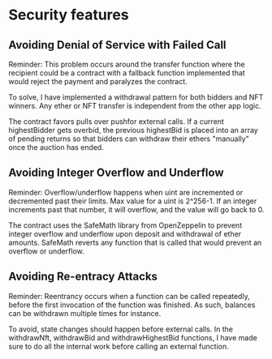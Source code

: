 # Security features

## Avoiding Denial of Service with Failed Call

Reminder: This problem occurs around the transfer function where the recipient could be a contract with a fallback function implemented that would reject the payment and paralyzes the contract.

To solve, I have implemented a withdrawal pattern for both bidders and NFT winners. Any ether or NFT transfer is independent from the other app logic.

The contract favors pulls over pushfor external calls. If a current highestBidder gets overbid, the previous highestBid is placed into an array of pending returns so that bidders can withdraw their ethers "manually" once the auction has ended.

## Avoiding Integer Overflow and Underflow

Reminder: Overflow/underflow happens when uint are incremented or decremented past their limits.
Max value for a uint is 2^256-1. If an integer increments past that number, it will overflow, and the value will go back to 0.

The contract uses the SafeMath library from OpenZeppelin to prevent integer overflow and underflow upon deposit and withdrawal of ether amounts.
SafeMath reverts any function that is called that would prevent an overflow or underflow.

## Avoiding Re-entracy Attacks

Reminder: Reentrancy occurs when a function can be called repeatedly, before the first invocation of the function was finished.
As such, balances can be withdrawn multiple times for instance.

To avoid, state changes should happen before external calls.
In the withdrawNft, withdrawBid and withdrawHighestBid functions, I have made sure to do all the internal work before calling an external function.
